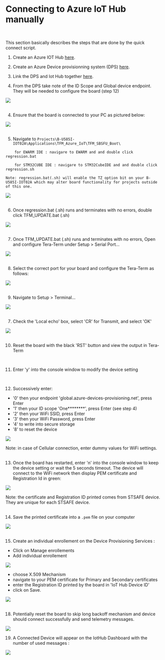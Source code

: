 
# Connecting to Azure IoT Hub manually
<br/>

This section basically describes the steps that are done by the quick connect script.

1. Create an Azure IOT Hub [here](https://learn.microsoft.com/en-us/azure/iot-dps/quick-setup-auto-provision#create-an-iot-hub).

2. Create an Azure Device provisionning system (DPS) [here](https://learn.microsoft.com/en-us/azure/iot-dps/quick-setup-auto-provision#create-a-new-iot-hub-device-provisioning-service).

3. Link the DPS and Iot Hub together [here](https://learn.microsoft.com/en-us/azure/iot-dps/quick-setup-auto-provision#link-the-iot-hub-and-your-device-provisioning-service).

4. From the DPS take note of the ID Scope and Global device endpoint. They will be needed to configure the board (step 12)

![](./_htmresc/Hub-IDScope_DPS.png)   
<br/>


4.	Ensure that the board is connected to your PC as pictured below:

![](./_htmresc/BU585I-USB-connected.jpg)   
<br/>

5. Navigate to `Projects\B-U585I-IOT02A\Applications\TFM_Azure_IoT\TFM_SBSFU_Boot\`
```
    for EWARM IDE : navigare to EWARM and and double click regression.bat

    for STM32CUBE IDE : navigare to STM32CubeIDE and and double click regression.sh
```
    Note: regression.bat(.sh) will enable the TZ option bit on your B-U585I-IOT02A which may alter board functionality for projects outside of this one. 


![](./_htmresc/regression.png)   
<br/>

6. Once regression.bat (.sh) runs and terminates with no errors, double click TFM_UPDATE.bat (.sh)

![](./_htmresc/TFM_UPDATE.png)   
<br/>

7.	Once TFM_UPDATE.bat (.sh) runs and terminates with no errors, Open and configure Tera-Term under Setup > Serial Port...

![](./_htmresc/TeraTermSetup.png)   
<br/>

8.	Select the correct port for your board and configure the Tera-Term as follows: 

![](./_htmresc/TeraTermSetupSerial.png)   
<br/>

9.	Navigate to Setup > Terminal...

![](./_htmresc/TeraTermSetupTerminalNavigate.png)   
<br/>

7.	Check the 'Local echo' box, select 'CR' for Transmit, and select 'OK'

![](./_htmresc/TeraTermSetupTerminal.png)   
<br/>

10.	Reset the board with the black 'RST' button and view the output in Tera-Term    
<br/>

11.	Enter 'y' into the console window to modify the device setting   
<br/>

12. Successively enter:

- '0' then your endpoint 'global.azure-devices-provisioning.net', press Enter
- '1' then your ID scope 'One********', press Enter (see step 4)
- '2' then your WiFi SSID, press Enter
- '3' then your WiFi Password, press Enter
- '4' to write into secure storage
- '8' to reset the device

![](./_htmresc/ManualConfiguration.png)   

Note: in case of Cellular connection, enter dummy values for WiFi settings.   
<br/>

13. Once the board has restarted, enter 'n' into the console window to keep the device setting or wait the 5 seconds timeout. The device will connect to the WiFi network then display PEM certificate and Registration Id in green:

![](./_htmresc/CertificateAndID.png)   

Note: the certificate and Registration ID printed comes from STSAFE device. They are unique for each STSAFE device.   
<br/>

14. Save the printed certificate into a `.pem` file on your computer

![](./_htmresc/CertificateEdit.png)   
<br/>

15. Create an individual enrollement on the Device Provisioning Services  :

- Click on Manage enrollements
- Add individual enrollement

![](./_htmresc/Hub-Enrollements-add.png) 

- choose X.509 Mechanism 
- navigate to your PEM certificate for Primary and Secondary certificates
- enter the Registration ID printed by the board in 'IoT Hub Device ID'
- click on Save.

![](./_htmresc/Hub-Enrollements.png)   
<br/>




18. Potentially reset the board to skip long backoff mechanism and device should connect successfully and send telemetry messages.  

![](./_htmresc/TelemetryDataManual.png)   

19. A Connected Device will appear on the IotHub Dashboard with the number of used messages :

![](./_htmresc/Hub-ConnectedDevice.png)  

<br/>
<br/>   